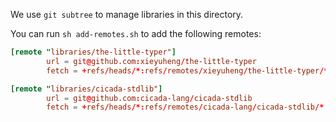 We use `git subtree` to manage libraries in this directory.

You can run `sh add-remotes.sh` to add the following remotes:

``` toml
[remote "libraries/the-little-typer"]
        url = git@github.com:xieyuheng/the-little-typer
        fetch = +refs/heads/*:refs/remotes/xieyuheng/the-little-typer/*

[remote "libraries/cicada-stdlib"]
        url = git@github.com:cicada-lang/cicada-stdlib
        fetch = +refs/heads/*:refs/remotes/cicada-lang/cicada-stdlib/*
```
